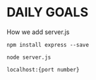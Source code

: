 # DAILY GOALS
How we add server.js
```
npm install express --save

node server.js

localhost:{port number}
```